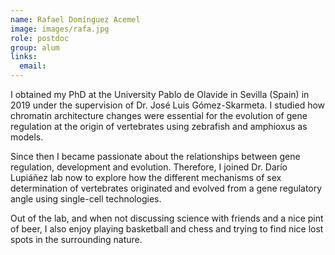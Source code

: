 ```yaml
---
name: Rafael Domínguez Acemel
image: images/rafa.jpg
role: postdoc
group: alum
links:
  email:
---
```


I obtained my PhD at the University Pablo de Olavide in Sevilla (Spain) in 2019 under the supervision of Dr. José Luis Gómez-Skarmeta. I studied how chromatin architecture changes were essential for the evolution of gene regulation at the origin of vertebrates using zebrafish and amphioxus as models.

Since then I became passionate about the relationships between gene regulation, development and evolution. Therefore, I joined Dr. Darío Lupiáñez lab now to explore how the different mechanisms of sex determination of vertebrates originated and evolved from a gene regulatory angle using single-cell technologies.

Out of the lab, and when not discussing science with friends and a nice pint of beer, I also enjoy playing basketball and chess and trying to find nice lost spots in the surrounding nature.
